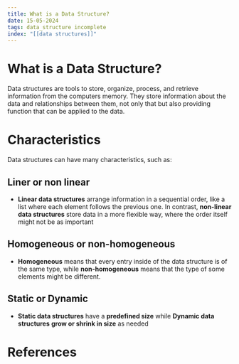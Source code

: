 ```yaml
---
title: What is a Data Structure?
date: 15-05-2024
tags: data_structure incomplete
index: "[[data structures]]"
---
```


# What is a Data Structure?
Data structures are tools to store, organize, process, and retrieve information from the computers memory. They store information about the data and relationships between them, not only that but also providing function that can be applied to the data.
# Characteristics
Data structures can have many characteristics, such as:
## Liner or non linear
- **Linear data structures** arrange information in a sequential order, like a list where each element follows the previous one. In contrast, **non-linear data structures** store data in a more flexible way, where the order itself might not be as important
## Homogeneous or non-homogeneous
- **Homogeneous** means that every entry inside of the data structure is of the same type, while **non-homogeneous** means that the type of some elements might be different. 
## Static or Dynamic
- **Static data structures** have a **predefined size** while **Dynamic data structures** **grow or shrink in size** as needed

# References